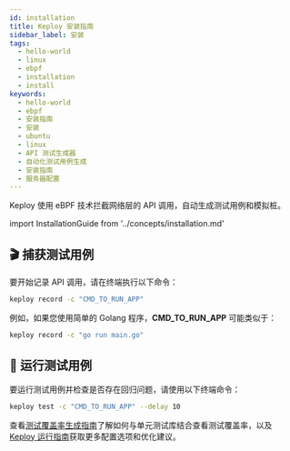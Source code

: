 ```yaml
---
id: installation
title: Keploy 安装指南
sidebar_label: 安装
tags:
  - hello-world
  - linux
  - ebpf
  - installation
  - install
keywords:
  - hello-world
  - ebpf
  - 安装指南
  - 安装
  - ubuntu
  - linux
  - API 测试生成器
  - 自动化测试用例生成
  - 安装指南
  - 服务器配置
---
```


Keploy 使用 eBPF 技术拦截网络层的 API 调用，自动生成测试用例和模拟桩。

import InstallationGuide from '../concepts/installation.md'

<InstallationGuide/>

## 🎬 捕获测试用例

要开始记录 API 调用，请在终端执行以下命令：

```bash
keploy record -c "CMD_TO_RUN_APP"
```

例如，如果您使用简单的 Golang 程序，**CMD_TO_RUN_APP** 可能类似于：

```bash
keploy record -c "go run main.go"
```

## 🏃 运行测试用例

要运行测试用例并检查是否存在回归问题，请使用以下终端命令：

```bash
keploy test -c "CMD_TO_RUN_APP" --delay 10
```

查看[测试覆盖率生成指南](https://keploy.io/docs/server/sdk-installation/go/)了解如何与单元测试库结合查看测试覆盖率，以及[Keploy 运行指南](https://keploy.io/docs/running-keploy/configuration-file/)获取更多配置选项和优化建议。